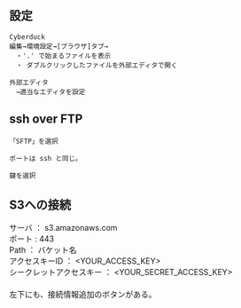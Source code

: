 ## 設定
```
Cyberduck
編集→環境設定→[ブラウザ]タブ→
　・'.' で始まるファイルを表示
　・ ダブルクリックしたファイルを外部エディタで開く

外部エディタ
　→適当なエディタを設定
```

## ssh over FTP
```
「SFTP」を選択

ポートは ssh と同じ。

鍵を選択
```


## S3への接続
サーバ ： s3.amazonaws.com  
ポート : 443  
Path ： バケット名  
アクセスキーID ： <YOUR_ACCESS_KEY>  
シークレットアクセスキー ： <YOUR_SECRET_ACCESS_KEY>  
　  
左下にも、接続情報追加のボタンがある。



